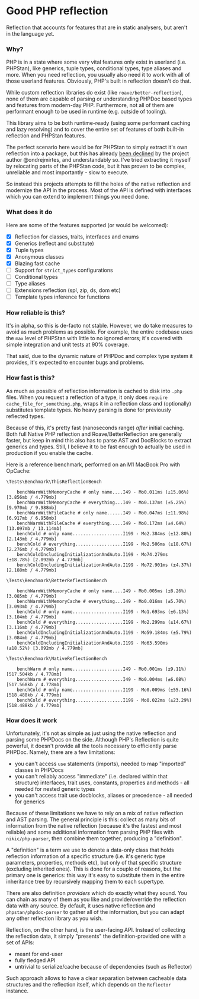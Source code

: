 # Good PHP reflection

Reflection that accounts for features that are in static analysers, but aren't in the language yet.

### Why?

PHP is in a state where some very vital features only exist in userland (i.e. PHPStan),
like generics, tuple types, conditional types, type aliases and more. When you need 
reflection, you usually also need it to work with all of those userland features. Obviously,
PHP's built in reflection doesn't do that.

While custom reflection libraries do exist (like `roave/better-reflection`), none
of them are capable of parsing or understanding PHPDoc based types and features
from modern-day PHP. Furthermore, not all of them are performant enough to be used
in runtime (e.g. outside of tooling).

This library aims to be both runtime-ready (using some performant caching and lazy resolving)
and to cover the entire set of features of both built-in reflection and PHPStan features.

The perfect scenario here would be for PHPStan to simply extract it's own reflection
into a package, but this has already [been declined](https://github.com/phpstan/phpstan/discussions/4646) 
by the project author @ondrejmirtes, and understandably so. I've tried extracting it
myself by relocating parts of the PHPStan code, but it has proven to be complex,
unreliable and most importantly - slow to execute. 

So instead this projects attempts to fill the holes of the native reflection and modernize
the API in the process. Most of the API is defined with interfaces which you can extend
to implement things you need done.

### What does it do

Here are some of the features supported (or would be welcomed):

- [X] Reflection for classes, traits, interfaces and enums
- [x] Generics (reflect and substitute)
- [x] Tuple types
- [x] Anonymous classes
- [x] Blazing fast cache
- [ ] Support for `strict_types` configurations
- [ ] Conditional types
- [ ] Type aliases
- [ ] Extensions reflection (spl, zip, ds, dom etc)
- [ ] Template types inference for functions

### How reliable is this?

It's in alpha, so this is de-facto not stable. However, we do take measures to avoid
as much problems as possible. For example, the entire codebase uses the `max` level
of PHPStan with little to no ignored errors; it's covered with simple integration
and unit tests at 90% coverage.

That said, due to the dynamic nature of PHPDoc and complex type system it provides,
it's expected to encounter bugs and problems.

### How fast is this?

As much as possible of reflection information is cached to disk into `.php` files. When
you request a reflection of a type, it only does `require cache_file_for_something.php`,
wraps it in a reflection class and (optionally) substitutes template types. No
heavy parsing is done for previously reflected types.

Because of this, it's pretty fast (nanoseconds range) *after* initial caching. Both
full Native PHP reflection and Roave/BetterReflection are generally faster, but keep in 
mind this also has to parse AST and DocBlocks to extract generics and types. Still,
I believe it to be fast enough to actually be used in production if you enable the cache.

Here is a reference benchmark, performed on an M1 MacBook Pro with OpCache:

```
\Tests\Benchmark\ThisReflectionBench

    benchWarmWithMemoryCache # only name....I49 - Mo0.011ms (±15.06%) [3.856mb / 4.779mb]
    benchWarmWithMemoryCache # everything...I49 - Mo0.137ms (±5.25%) [9.970mb / 9.988mb]
    benchWarmWithFileCache # only name......I49 - Mo0.047ms (±11.98%) [6.917mb / 6.958mb]
    benchWarmWithFileCache # everything.....I49 - Mo0.172ms (±4.64%) [13.097mb / 13.114mb]
    benchCold # only name...................I199 - Mo2.384ms (±12.80%) [2.143mb / 4.779mb]
    benchCold # everything..................I199 - Mo2.506ms (±18.67%) [2.276mb / 4.779mb]
    benchColdIncludingInitializationAndAuto.I199 - Mo74.279ms (±18.78%) [2.092mb / 4.779mb]
    benchColdIncludingInitializationAndAuto.I199 - Mo72.901ms (±4.37%) [2.188mb / 4.779mb]

\Tests\Benchmark\BetterReflectionBench

    benchWarmWithMemoryCache # only name....I49 - Mo0.005ms (±8.26%) [3.085mb / 4.779mb]
    benchWarmWithMemoryCache # everything...I49 - Mo0.016ms (±5.70%) [3.093mb / 4.779mb]
    benchCold # only name...................I199 - Mo1.693ms (±6.13%) [3.104mb / 4.779mb]
    benchCold # everything..................I199 - Mo2.299ms (±14.67%) [3.116mb / 4.779mb]
    benchColdIncludingInitializationAndAuto.I199 - Mo59.184ms (±5.79%) [3.084mb / 4.779mb]
    benchColdIncludingInitializationAndAuto.I199 - Mo63.590ms (±18.52%) [3.092mb / 4.779mb]

\Tests\Benchmark\NativeReflectionBench

    benchWarm # only name...................I49 - Mo0.001ms (±9.11%) [517.504kb / 4.778mb]
    benchWarm # everything..................I49 - Mo0.004ms (±6.08%) [517.568kb / 4.778mb]
    benchCold # only name...................I199 - Mo0.009ms (±55.16%) [518.488kb / 4.779mb]
    benchCold # everything..................I199 - Mo0.022ms (±23.29%) [518.488kb / 4.779mb]
```

### How does it work

Unfortunately, it's not as simple as just using the native reflection and parsing some
PHPDocs on the side. Although PHP's Reflection is quite powerful, it doesn't provide all
the tools necessary to efficiently parse PHPDoc. Namely, there are a few limitations:
  - you can't access `use` statements (imports), needed to map "imported" classes in PHPDocs
  - you can't reliably access "immediate" (i.e. declared within that structure) interfaces, 
trait uses, constants, properties and methods - all needed for nested generic types
  - you can't access trait use docblocks, aliases or precedence - all needed for generics

Because of these limitations we have to rely on a mix of native reflection and AST parsing.
The general principle is this: collect as many bits of information from the native reflection
(because it's the fastest and most reliable) and some additional information from parsing
PHP files with `nikic/php-parser`, then combine them together, producing a "definition".

A "definition" is a term we use to denote a data-only class that holds reflection information
of a specific structure (i.e. it's generic type parameters, properties, methods etc), but
only of that specific structure (excluding inherited ones). This is done for a couple of reasons,
but the primary one is generics: this way it's easy to substitute them in the entire
inheritance tree by recursively mapping them to each supertype.

There are also definition *providers* which do exactly what they sound. You can chain as
many of them as you like and provide/override the reflection data with any source. By
default, it uses native reflection and `phpstan/phpdoc-parser` to gather all of the
information, but you can adapt any other reflection library as you wish.

Reflection, on the other hand, is the user-facing API. Instead of collecting the reflection data,
it simply "presents" the definition-provided one with a set of APIs:
  - meant for end-user
  - fully fledged API
  - untrivial to serialize/cache because of dependencies (such as Reflector)

Such approach allows to have a clear separation between cacheable data structures and
the reflection itself, which depends on the `Reflector` instance. 
